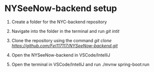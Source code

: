 # NYSeeNow-backend setup

1. Create a folder for the NYC-backend repository 

2. Navigate into the folder in the terminal and run _git intit_

3. Clone the repository using the command _git clone https://github.com/Fei117117/NYSeeNow-backend.git_

4. Open the NYSeeNow-backend in VSCode/IntelliJ

5. Open the terminal in VSCode/IntelliJ and run ./mvnw spring-boot:run
